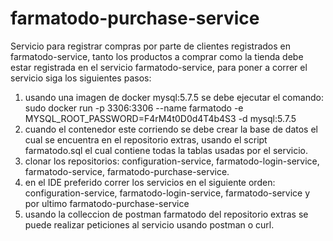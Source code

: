 # farmatodo-purchase-service


Servicio para registrar compras por parte de clientes registrados en farmatodo-service, tanto los productos a comprar como la
tienda debe estar registrada en el servicio farmatodo-service, para poner a correr el servicio siga los siguientes pasos:

1. usando una imagen de docker mysql:5.7.5 se debe ejecutar el comando: sudo docker run -p 3306:3306 --name farmatodo  -e MYSQL_ROOT_PASSWORD=F4rM4t0D0d4T4b4S3 -d mysql:5.7.5
2. cuando el contenedor este corriendo se debe crear la base de datos el cual se encuentra en el repositorio extras,
   usando el script farmatodo.sql el cual contiene todas la tablas usadas por el servicio.
3. clonar los repositorios: configuration-service, farmatodo-login-service, farmatodo-service, farmatodo-purchase-service.
4. en el IDE preferido correr los servicios en el siguiente orden: configuration-service, farmatodo-login-service, farmatodo-service
   y por ultimo farmatodo-purchase-service
5. usando  la colleccion de postman farmatodo del repositorio  extras  se puede realizar  peticiones al servicio usando postman o curl. 
